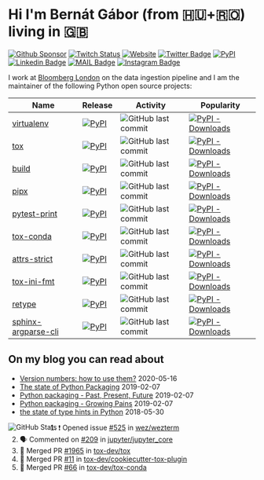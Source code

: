 # Hi I'm Bernát Gábor (from 🇭🇺+🇷🇴) living in 🇬🇧

[![Github Sponsor](https://img.shields.io/static/v1?label=Sponsor&message=%E2%9D%A4&logo=GitHub&link=https://github.com/sponsors/gaborbernat&style=flat-square)](https://github.com/sponsors/gaborbernat)
[![Twitch Status](https://img.shields.io/twitch/status/gaborbernat?style=flat-square)](https://www.twitch.tv/gaborbernat)
[![Website](https://img.shields.io/badge/-my%20blog@bernat.tech-191b1f?style=flat-square&labelColor=191b1f&logo=ghost&logoColor=white&link=https://www.bernat.tech/)](https://www.bernat.tech/)
[![Twitter Badge](https://img.shields.io/badge/-@gjbernat-1ca0f1?style=flat-square&labelColor=1ca0f1&logo=twitter&logoColor=white&link=https://twitter.com/gjbernat)](https://twitter.com/gjbernat)
[![PyPI](https://img.shields.io/badge/-gaborbernat-0073b7?style=flat-square&logo=Python&logoColor=white&link=https://pypi.org/user/gaborbernat/)](https://pypi.org/user/gaborbernat/)
[![Linkedin Badge](https://img.shields.io/badge/-gaborbernat-blue?style=flat-square&logo=Linkedin&logoColor=white&link=https://www.linkedin.com/in/gaborbernat/)](https://www.linkedin.com/in/gaborbernat/) 
[![MAIL Badge](https://img.shields.io/badge/-gaborjbernat@gmail.com-c14438?style=flat-square&logo=Gmail&logoColor=white&link=mailto:gaborjbernat@gmail.com)](mailto:gaborjbernat@gmail.com)
[![Instagram Badge](https://img.shields.io/badge/-@gabor__bernat-845EC2?style=flat-square&labelColor=white&logo=Instagram&link=https://instagram.com/gabor_bernat/)](https://instagram.com/gabor_bernat)

I work at [Bloomberg London](https://github.com/bloomberg) on the data ingestion pipeline and I am the maintainer of the following Python open source projects:


| Name                                                        | Release                                                                                                        | Activity                                                                                                               | Popularity                                                                                                                         |
|-------------------------------------------------------------|----------------------------------------------------------------------------------------------------------------|------------------------------------------------------------------------------------------------------------------------|------------------------------------------------------------------------------------------------------------------------------------|
| [virtualenv](https://github.com/pypa/virtualenv)            | [![PyPI](https://img.shields.io/pypi/v/virtualenv?style=flat-square)](https://pypi.org/project/virtualenv)     | ![GitHub last commit](https://img.shields.io/github/last-commit/pypa/virtualenv?logo=python&style=flat-square)         | [![PyPI - Downloads](https://img.shields.io/pypi/dm/virtualenv?style=flat-square) ](https://pypistats.org/packages/virtualenv)     |
| [tox](https://github.com/tox-dev/tox)                       | [![PyPI](https://img.shields.io/pypi/v/tox?style=flat-square)](https://pypi.org/project/tox)                   | ![GitHub last commit](https://img.shields.io/github/last-commit/tox-dev/tox?logo=python&style=flat-square)             | [![PyPI - Downloads](https://img.shields.io/pypi/dm/tox?style=flat-square)]( https://pypistats.org/packages/tox)                   |
| [build](https://github.com/pypa/build)                      | [![PyPI](https://img.shields.io/pypi/v/build?style=flat-square)](https://pypi.org/project/build)               | ![GitHub last commit](https://img.shields.io/github/last-commit/pypa/build?logo=python&style=flat-square)              | [![PyPI - Downloads](https://img.shields.io/pypi/dm/build?style=flat-square) ](https://pypistats.org/packages/build)               |
| [pipx](https://github.com/pipxproject/pipx)                 | [![PyPI](https://img.shields.io/pypi/v/pipx?style=flat-square)](https://pypi.org/project/pipx)                 | ![GitHub last commit](https://img.shields.io/github/last-commit/pipxproject/pipx?logo=python&style=flat-square)        | [![PyPI - Downloads](https://img.shields.io/pypi/dm/pipx?style=flat-square) ](https://pypistats.org/packages/pipx)                 |
| [pytest-print](https://github.com/pytest-dev/pytest-print)  | [![PyPI](https://img.shields.io/pypi/v/pytest-print?style=flat-square)](https://pypi.org/project/pytest-print) | ![GitHub last commit](https://img.shields.io/github/last-commit/pytest-dev/pytest-print?logo=python&style=flat-square) | [![PyPI - Downloads](https://img.shields.io/pypi/dm/pytest-print?style=flat-square) ](https://pypistats.org/packages/pytest-print) |
| [tox-conda](https://github.com/tox-dev/tox-conda)       | [![PyPI](https://img.shields.io/pypi/v/tox-conda?style=flat-square)](https://pypi.org/project/tox-conda)   | ![GitHub last commit](https://img.shields.io/github/last-commit/tox-dev/tox-conda?logo=python&style=flat-square)     | [![PyPI - Downloads](https://img.shields.io/pypi/dm/tox-conda?style=flat-square) ](https://pypistats.org/packages/tox-conda)   |
| [attrs-strict](https://github.com/bloomberg/attrs-strict)   | [![PyPI](https://img.shields.io/pypi/v/attrs-strict?style=flat-square)](https://pypi.org/project/attrs-strict) | ![GitHub last commit](https://img.shields.io/github/last-commit/bloomberg/attrs-strict?logo=python&style=flat-square)  | [![PyPI - Downloads](https://img.shields.io/pypi/dm/attrs-strict?style=flat-square) ](https://pypistats.org/packages/attrs-strict) |
| [tox-ini-fmt](https://github.com/tox-dev/tox-ini-fmt)       | [![PyPI](https://img.shields.io/pypi/v/tox-ini-fmt?style=flat-square)](https://pypi.org/project/tox-ini-fmt)   | ![GitHub last commit](https://img.shields.io/github/last-commit/tox-dev/tox-ini-fmt?logo=python&style=flat-square)     | [![PyPI - Downloads](https://img.shields.io/pypi/dm/tox-ini-fmt?style=flat-square) ](https://pypistats.org/packages/tox-ini-fmt)   |
| [retype](https://github.com/ambv/retype)                    | [![PyPI](https://img.shields.io/pypi/v/retype?style=flat-square)](https://pypi.org/project/retype)             | ![GitHub last commit](https://img.shields.io/github/last-commit/ambv/retype?logo=python&style=flat-square)             | [![PyPI - Downloads](https://img.shields.io/pypi/dm/retype?style=flat-square) ](https://pypistats.org/packages/retype)             |
| [sphinx-argparse-cli](https://github.com/gaborbernat/sphinx-argparse-cli)                    | [![PyPI](https://img.shields.io/pypi/v/sphinx-argparse-cli?style=flat-square)](https://pypi.org/project/sphinx-argparse-cli)             | ![GitHub last commit](https://img.shields.io/github/last-commit/gaborbernat/sphinx-argparse-cli?logo=python&style=flat-square)             | [![PyPI - Downloads](https://img.shields.io/pypi/dm/sphinx-argparse-cli?style=flat-square) ](https://pypistats.org/packages/sphinx-argparse-cli)             |

## On my blog you can read about
* [Version numbers: how to use them?](https://www.bernat.tech/version-numbers/) 2020-05-16
* [The state of Python Packaging](https://www.bernat.tech/pep-517-and-python-packaging/) 2019-02-07
* [Python packaging - Past, Present, Future](https://www.bernat.tech/pep-517-518/) 2019-02-07
* [Python packaging - Growing Pains](https://www.bernat.tech/growing-pain/) 2019-02-07
* [the state of type hints in Python](https://www.bernat.tech/the-state-of-type-hints-in-python/) 2018-05-30

<img align="left" alt="GitHub Stats" src="https://github-readme-stats.codestackr.vercel.app/api?username=gaborbernat&show_icons=true&hide_border=true" />

<!--START_SECTION:activity-->
1. ❗️ Opened issue [#525](https://github.com/wez/wezterm/issues/525) in [wez/wezterm](https://github.com/wez/wezterm)
2. 🗣 Commented on [#209](https://github.com/jupyter/jupyter_core/issues/209) in [jupyter/jupyter_core](https://github.com/jupyter/jupyter_core)
3. 🎉 Merged PR [#1965](https://github.com/tox-dev/tox/pull/1965) in [tox-dev/tox](https://github.com/tox-dev/tox)
4. 🎉 Merged PR [#11](https://github.com/tox-dev/cookiecutter-tox-plugin/pull/11) in [tox-dev/cookiecutter-tox-plugin](https://github.com/tox-dev/cookiecutter-tox-plugin)
5. 🎉 Merged PR [#66](https://github.com/tox-dev/tox-conda/pull/66) in [tox-dev/tox-conda](https://github.com/tox-dev/tox-conda)
<!--END_SECTION:activity-->
